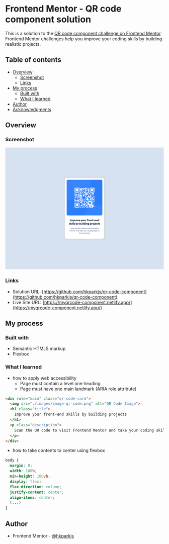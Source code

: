 # Frontend Mentor - QR code component solution

This is a solution to the [QR code component challenge on Frontend Mentor](https://www.frontendmentor.io/challenges/qr-code-component-iux_sIO_H). Frontend Mentor challenges help you improve your coding skills by building realistic projects. 

## Table of contents

- [Overview](#overview)
  - [Screenshot](#screenshot)
  - [Links](#links)
- [My process](#my-process)
  - [Built with](#built-with)
  - [What I learned](#what-i-learned)
- [Author](#author)
- [Acknowledgments](#acknowledgments)

## Overview

### Screenshot

![](./screenshot.png)

### Links

- Solution URL: [https://github.com/hkparkjs/qr-code-component](https://github.com/hkparkjs/qr-code-component)
- Live Site URL: [https://myqrcode-component.netlify.app/](https://myqrcode-component.netlify.app/)

## My process

### Built with

- Semantic HTML5 markup
- Flexbox

### What I learned

- how to apply web accessibility
  - Page must contain a level one heading
  - Page must have one main landmark (ARIA role attribute)
```html
<div role="main" class="qr-code-card">
  <img src="./images/image-qr-code.png" alt="QR Code Image">
  <h1 class="title">
    Improve your front-end skills by building projects
  </h1>
  <p class="description">
    Scan the QR code to visit Frontend Mentor and take your coding skills to the next level
  </p>
</div>
```
- how to take contents to center using flexbox
```css
body {
  margin: 0;
  width: 100%;
  min-height: 100vh;
  display: flex;
  flex-direction: column;
  justify-content: center;
  align-items: center;
  (...)
}
```

## Author

- Frontend Mentor - [@hkparkjs](https://www.frontendmentor.io/profile/hkparkjs)
